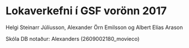 # Lokaverkefni í GSF vorönn 2017

Helgi Steinarr Júlíusson, Alexander Örn Emilsson og Albert Elías Arason

Skóla DB notaður: Alexanders (2609002180_movieco)
